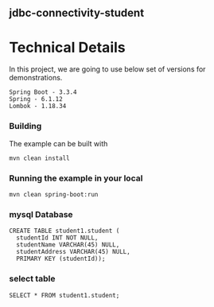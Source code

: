## jdbc-connectivity-student 


# Technical Details
In this project, we are going to use below set of versions for demonstrations.
```shell
Spring Boot - 3.3.4
Spring - 6.1.12
Lombok - 1.18.34
```
### Building

The example can be built with
```shell
mvn clean install
```

### Running the example in your local
```shell
mvn clean spring-boot:run
```

### mysql Database
```shell
CREATE TABLE student1.student (
  studentId INT NOT NULL,
  studentName VARCHAR(45) NULL,
  studentAddress VARCHAR(45) NULL,
  PRIMARY KEY (studentId));
```

### select table
```shell
SELECT * FROM student1.student;
```
